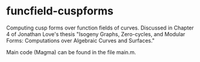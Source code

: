 # funcfield-cuspforms
Computing cusp forms over function fields of curves. Discussed in Chapter 4 of Jonathan Love's thesis "Isogeny Graphs, Zero-cycles, and Modular Forms: Computations over Algebraic Curves and Surfaces." 

Main code (Magma) can be found in the file main.m.